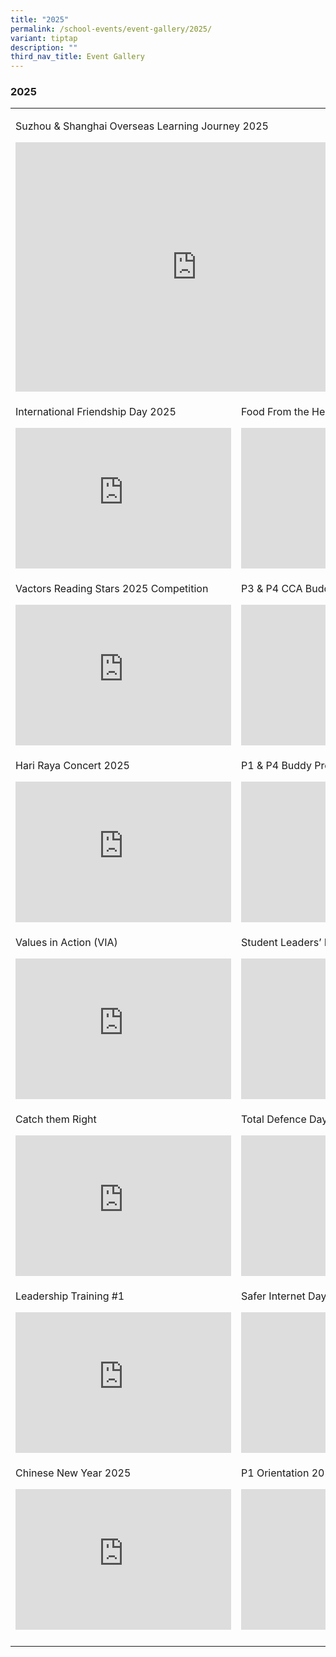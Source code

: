 ```yaml
---
title: "2025"
permalink: /school-events/event-gallery/2025/
variant: tiptap
description: ""
third_nav_title: Event Gallery
---
```

<h3>2025</h3>
<table style="minWidth: 50px">
<colgroup>
<col>
<col>
</colgroup>
<tbody>
<tr>
<td rowspan="1" colspan="2">
<p>Suzhou &amp; Shanghai Overseas Learning Journey 2025</p>
<div class="iframe-wrapper">
<iframe height="399" width="580" allowfullscreen="true" frameborder="0" src="https://docs.google.com/presentation/d/e/2PACX-1vQWSZDY5W_-a5bRMaFOrXnJLTNKm0a64eU5zRwg0m5-TPdGPMVzj6-ENeiQubY4b5EkHFFckf4si97B/pubembed?start=false&amp;loop=false&amp;delayms=3000"></iframe>
</div>
</td>
</tr>
<tr>
<td rowspan="1" colspan="1">
<p>International Friendship Day 2025</p>
<div class="iframe-wrapper">
<iframe height="225" width="345" allowfullscreen="true" frameborder="0" src="https://docs.google.com/presentation/d/e/2PACX-1vR807wpyTIcgI5rZgHJtRC9sbPbPiZs9EmFPgzQjOGqJihzcaItp9J8AH0j_NTMrUg3EXpqe_p891ID/pubembed?start=false&amp;loop=false&amp;delayms=3000"></iframe>
</div>
</td>
<td rowspan="1" colspan="1">
<p>Food From the Heart Donation Drive</p>
<div class="iframe-wrapper">
<iframe height="225" width="345" allowfullscreen="true" frameborder="0" src="https://docs.google.com/presentation/d/e/2PACX-1vTetp0fu6n9he35kUfNRaYKgPnaYK30Qk4iUw0TdrmUJjtX_u3lK4SRQ8Vw1akOlMVYapinVi51mand/pubembed?start=false&amp;loop=false&amp;delayms=3000"></iframe>
</div>
</td>
</tr>
<tr>
<td rowspan="1" colspan="1">
<p>Vactors Reading Stars 2025 Competition</p>
<div class="iframe-wrapper">
<iframe height="225" width="345" allowfullscreen="true" frameborder="0" src="https://docs.google.com/presentation/d/e/2PACX-1vQBUM65Y7bpS6krohtz8f-j2fHJcJk45FK0znMRnkQHTGrN1HcXx_eYXrfxfeu_vbSS9I7axMmWGg3o/pubembed?start=false&amp;loop=false&amp;delayms=3000"></iframe>
</div>
</td>
<td rowspan="1" colspan="1">
<p>P3 &amp; P4 CCA Buddies Programme</p>
<div class="iframe-wrapper">
<iframe height="225" width="345" allowfullscreen="true" frameborder="0" src="https://docs.google.com/presentation/d/e/2PACX-1vR_wWm_IxrE6i3Wsm7U7K4Hqqb0RzvLRxsEyZcbJZimAcukdZtHSwVLiDVHqGLKn_DepQ3C0lP3JJj0/embed?start=false&amp;loop=false&amp;delayms=3000"></iframe>
</div>
</td>
</tr>
<tr>
<td rowspan="1" colspan="1">
<p>Hari Raya Concert 2025</p>
<div class="iframe-wrapper">
<iframe height="225" width="345" allowfullscreen="true" frameborder="0" src="https://docs.google.com/presentation/d/e/2PACX-1vSV6PQ402yk--VofepbJ4wnCFYZwk4cAugm5GpOC7yVLWrHVMQ0mzEQl-rKJ6o6_KoeHLo9OUbZ4JoV/embed?start=false&amp;loop=false&amp;delayms=3000"></iframe>
</div>
</td>
<td rowspan="1" colspan="1">
<p>P1 &amp; P4 Buddy Programme</p>
<div class="iframe-wrapper">
<iframe height="225" width="345" allowfullscreen="true" frameborder="0" src="https://docs.google.com/presentation/d/e/2PACX-1vQDmfQwPmmxaj-M7jUvtui0JVsMzL_nelB_TXDQ_KMbJnBQoNpfOcItMg6WASYnK0u4w5FKZOxQDlBd/embed?start=false&amp;loop=false&amp;delayms=3000"></iframe>
</div>
</td>
</tr>
<tr>
<td rowspan="1" colspan="1">
<p>Values in Action (VIA)</p>
<div class="iframe-wrapper">
<iframe height="225" width="345" allowfullscreen="true" frameborder="0" src="https://docs.google.com/presentation/d/e/2PACX-1vQwK2F9VD1KMuzxRg4nyHIAdnls1FPH2mWKt4MBmnyzq6_8uogU_dLtaXLAfDivhJ1axyqv0fWbtDz-/embed?start=false&amp;loop=false&amp;delayms=3000"></iframe>
</div>
</td>
<td rowspan="1" colspan="1">
<p>Student Leaders’ Investiture 2025</p>
<div class="iframe-wrapper">
<iframe height="225" width="345" allowfullscreen="true" frameborder="0" src="https://docs.google.com/presentation/d/e/2PACX-1vSP8-XKWga6I0Lx8GGOh-UUQJtZ9zxujPU6SiANTj_8mqGid9tQ8QW1AN-_PsfWiPPoz61cvV9ZI_nT/embed?start=false&amp;loop=false&amp;delayms=3000"></iframe>
</div>
</td>
</tr>
<tr>
<td rowspan="1" colspan="1">
<p>Catch them Right</p>
<div class="iframe-wrapper">
<iframe height="225" width="345" allowfullscreen="true" frameborder="0" src="https://docs.google.com/presentation/d/e/2PACX-1vRG0ZYxng08T0aPQyFjzM7fY40xIXSz_5L8Gf4AXIF8MZh9HXtT_L1LqvkuyhJiLvAIoUEUxvr4_JAQ/embed?start=false&amp;loop=false&amp;delayms=3000"></iframe>
</div>
</td>
<td rowspan="1" colspan="1">
<p>Total Defence Day 2025</p>
<div class="iframe-wrapper">
<iframe height="225" width="345" allowfullscreen="true" frameborder="0" src="https://docs.google.com/presentation/d/e/2PACX-1vRkVCJy7XfLNhSrphlC-QqEv7-PrE3La5-jPvX0WaIk0dBU4I4XyKFXFKl6zsQZ5I0ReNwsSGM5bEaR/embed?start=false&amp;loop=false&amp;delayms=3000"></iframe>
</div>
</td>
</tr>
<tr>
<td rowspan="1" colspan="1">
<p>Leadership Training #1</p>
<div class="iframe-wrapper">
<iframe height="225" width="345" allowfullscreen="true" frameborder="0" src="https://docs.google.com/presentation/d/e/2PACX-1vSndw_83rVdAI4LFVYmORBHzj-tD4BlNbCqcY8vVMlcQEmTN2o4iW_IpoB5eKAIrZOz2767rRk5XZwx/embed?start=false&amp;loop=false&amp;delayms=3000"></iframe>
</div>
</td>
<td rowspan="1" colspan="1">
<p>Safer Internet Day 2025</p>
<div class="iframe-wrapper">
<iframe height="225" width="345" allowfullscreen="true" frameborder="0" src="https://docs.google.com/presentation/d/e/2PACX-1vTVskPODXaPtedkMvhQrDYqSepwfFX1AyesLqtMdQrxcCakMx7Xh8CNq6oc29pXyNmBdvSLpL7Xg-N1/embed?start=false&amp;loop=false&amp;delayms=3000"></iframe>
</div>
</td>
</tr>
<tr>
<td rowspan="1" colspan="1">
<p>Chinese New Year 2025</p>
<div class="iframe-wrapper">
<iframe height="225" width="345" allowfullscreen="true" frameborder="0" src="https://docs.google.com/presentation/d/e/2PACX-1vQZ2eH6yGE2PBbF_shCRH-WLkwEaxvWfBOWRa9QQX9lUb4xLNgPu9sApfwgwLhj6cLaZuVAk6MhzAjn/embed?start=false&amp;loop=false&amp;delayms=3000"></iframe>
</div>
</td>
<td rowspan="1" colspan="1">
<p>P1 Orientation 2025</p>
<div class="iframe-wrapper">
<iframe height="225" width="345" allowfullscreen="true" frameborder="0" src="https://docs.google.com/presentation/d/e/2PACX-1vQC0z2nAe7IYFCakJRxqxm-vBynnNP6bSm8F155cfGe5nkZrMh5m1pZnzMoxyDQz8-TZdD7Xjf9oqn9/embed?start=false&amp;loop=false&amp;delayms=3000"></iframe>
</div>
</td>
</tr>
<tr>
<td rowspan="1" colspan="1">
<p></p>
</td>
<td rowspan="1" colspan="1">
<p></p>
</td>
</tr>
</tbody>
</table>
<p></p>